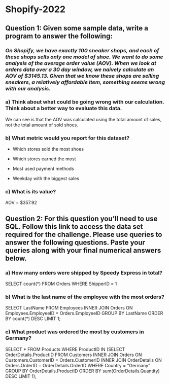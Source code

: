 # Shopify-2022

## **Question 1: Given some sample data, write a program to answer the following:**

### *On Shopify, we have exactly 100 sneaker shops, and each of these shops sells only one model of shoe. We want to do some analysis of the average order value (AOV). When we look at orders data over a 30 day window, we naively calculate an AOV of $3145.13. Given that we know these shops are selling sneakers, a relatively affordable item, something seems wrong with our analysis.*

### a) Think about what could be going wrong with our calculation. Think about a better way to evaluate this data.

 We can see is that the AOV was calculated using the total amount of sales, not the total amount of sold shoes.

### b) What metric would you report for this dataset?

- Which stores sold the most shoes

- Which stores earned the most

- Most used payment methods

- Weekday with the biggest sales

### c) What is its value?

AOV = $357.92

  
## Question 2: For this question you’ll need to use SQL. Follow this link to access the data set required for the challenge. Please use queries to answer the following questions. Paste your queries along with your final numerical answers below.

### a) How many orders were shipped by Speedy Express in total?
SELECT count(*) FROM Orders
WHERE ShipperID = 1

### b) What is the last name of the employee with the most orders?
SELECT LastName FROM Employees
INNER JOIN Orders ON Employees.EmployeeID = Orders.EmployeeID
GROUP BY LastName
ORDER BY count(*) DESC
    LIMIT 1;

### c) What product was ordered the most by customers in Germany?
SELECT * FROM Products
WHERE ProductID IN (SELECT OrderDetails.ProductID FROM Customers
					INNER JOIN Orders ON Customers.CustomerID = Orders.CustomerID
					INNER JOIN OrderDetails ON Orders.OrderID = OrderDetails.OrderID
					WHERE Country = "Germany"
					GROUP BY OrderDetails.ProductID
                    ORDER BY sum(OrderDetails.Quantity) DESC
						LIMIT 1);